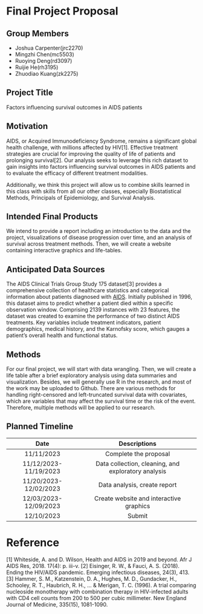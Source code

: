 Final Project Proposal
================

## Group Members

- Joshua Carpenter(jrc2270)
- Mingzhi Chen(mc5503)
- Ruoying Deng(rd3097)
- Ruijie He(rh3195)
- Zhuodiao Kuang(zk2275)

## Project Title

Factors influencing survival outcomes in AIDS patients

## Motivation

AIDS, or Acquired Immunodeficiency Syndrome, remains a significant
global health challenge, with millions affected by HIV\[1\]. Effective
treatment strategies are crucial for improving the quality of life of
patients and prolonging survival\[2\]. Our analysis seeks to leverage
this rich dataset to gain insights into factors influencing survival
outcomes in AIDS patients and to evaluate the efficacy of different
treatment modalities.

Additionally, we think this project will allow us to combine skills
learned in this class with skills from all our other classes, especially
Biostatistical Methods, Principals of Epidemiology, and Survival
Analysis.

## Intended Final Products

We intend to provide a report including an introduction to the data and
the project, visualizations of disease progression over time, and an
analysis of survival across treatment methods. Then, we will create a
website containing interactive graphics and life-tables.

## Anticipated Data Sources

The AIDS Clinical Trials Group Study 175 dataset\[3\] provides a
comprehensive collection of healthcare statistics and categorical
information about patients diagnosed with
[AIDS](https://archive.ics.uci.edu/dataset/890/aids+clinical+trials+group+study+175).
Initially published in 1996, this dataset aims to predict whether a
patient died within a specific observation window. Comprising 2139
instances with 23 features, the dataset was created to examine the
performance of two distinct AIDS treatments. Key variables include
treatment indicators, patient demographics, medical history, and the
Karnofsky score, which gauges a patient’s overall health and functional
status.

## Methods

For our final project, we will start with data wrangling. Then, we will
create a life table after a brief exploratory analysis using data
summaries and visualization. Besides, we will generally use R in the
research, and most of the work may be uploaded to Github. There are
various methods for handling right-censored and left-truncated survival
data with covariates, which are variables that may affect the survival
time or the risk of the event. Therefore, multiple methods will be
applied to our research.

## Planned Timeline

|          Date          |                    Descriptions                     |
|:----------------------:|:---------------------------------------------------:|
|       11/11/2023       |                Complete the proposal                |
| 11/12/2023- 11/19/2023 | Data collection, cleaning, and exploratory analysis |
| 11/20/2023- 12/02/2023 |            Data analysis, create report             |
| 12/03/2023- 12/09/2023 |       Create website and interactive graphics       |
|       12/10/2023       |                       Submit                        |

# Reference

\[1\] Whiteside, A. and D. Wilson, Health and AIDS in 2019 and beyond.
Afr J AIDS Res, 2018. 17(4): p. iii-v. \[2\] Eisinger, R. W., & Fauci,
A. S. (2018). Ending the HIV/AIDS pandemic. Emerging infectious
diseases, 24(3), 413. \[3\] Hammer, S. M., Katzenstein, D. A., Hughes,
M. D., Gundacker, H., Schooley, R. T., Haubrich, R. H., … & Merigan, T.
C. (1996). A trial comparing nucleoside monotherapy with combination
therapy in HIV-infected adults with CD4 cell counts from 200 to 500 per
cubic millimeter. New England Journal of Medicine, 335(15), 1081-1090.

